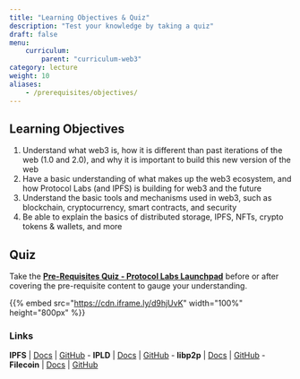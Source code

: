 ```yaml
---
title: "Learning Objectives & Quiz"
description: "Test your knowledge by taking a quiz"
draft: false
menu:
    curriculum:
        parent: "curriculum-web3"
category: lecture
weight: 10
aliases:
    - /prerequisites/objectives/
---
```


## Learning Objectives

1. Understand what web3 is, how it is different than past iterations of the web (1.0 and 2.0), and why it is important to build this new version of the web
2. Have a basic understanding of what makes up the web3 ecosystem, and how Protocol Labs (and IPFS) is building for web3 and the future
3. Understand the basic tools and mechanisms used in web3, such as blockchain, cryptocurrency, smart contracts, and security
4. Be able to explain the basics of distributed storage, IPFS, NFTs, crypto tokens & wallets, and more

## Quiz

Take the [**Pre-Requisites Quiz - Protocol Labs Launchpad**](https://docs.google.com/forms/d/e/1FAIpQLSfBhz3elo3K8U6MpMKeO1-0CfTdTQwPaMSYJPi3bSNyFLm0Dw/viewform?usp=sf\_link) before or after covering the pre-requisite content to gauge your understanding.

{{% embed src="https://cdn.iframe.ly/d9hjUvK" width="100%" height="800px" %}}

### Links

**IPFS** | [Docs](https://docs.ipfs.io) | [GitHub](https://github.com/ipfs) - **IPLD** | [Docs](https://ipld.io/docs/) | [GitHub](https://github.com/ipld) - **libp2p** | [Docs](https://docs.libp2p.io) | [GitHub](https://github.com/libp2p) - **Filecoin** | [Docs](https://docs.filecoin.io) | [GitHub](https://github.com/filecoin-project)
